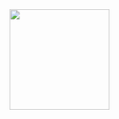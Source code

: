 <div align="center">
  <a href="https://github.com/aliek57">
  <img height="180em" src="https://github-readme-stats.vercel.app/api/top-langs/?username=aliek57&layout=compact&langs_count=7&theme=merko"/>
</div>

